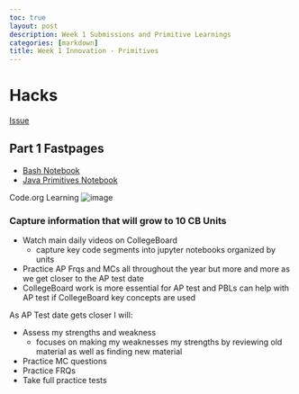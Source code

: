 ```yaml
---
toc: true
layout: post
description: Week 1 Submissions and Primitive Learnings
categories: [markdown]
title: Week 1 Innovation - Primitives
---
```


# Hacks

[Issue](https://github.com/kar722/fastpages/issues/3)

## Part 1 Fastpages

- [Bash Notebook](https://kar722.github.io/fastpages/2022/08/28/Bash-Jupyter-Notebook.html)
- [Java Primitives Notebook](https://kar722.github.io/fastpages/2022/08/28/Java-Primitives-Jupyter-Notebook.html)

Code.org Learning
![image](https://user-images.githubusercontent.com/72475804/187102913-530d2f4e-a113-4064-9e80-520f3957e57e.png)


### Capture information that will grow to 10 CB Units
- Watch main daily videos on CollegeBoard
  - capture key code segments into jupyter notebooks organized by units
- Practice AP Frqs and MCs all throughout the year but more and more as we get closer to the AP test date
- CollegeBoard work is more essential for AP test and PBLs can help with AP test if CollegeBoard key concepts are used

As AP Test date gets closer I will:
- Assess my strengths and weakness
  - focuses on making my weaknesses my strengths by reviewing old material as well as finding new material
- Practice MC questions
- Practice FRQs
- Take full practice tests
